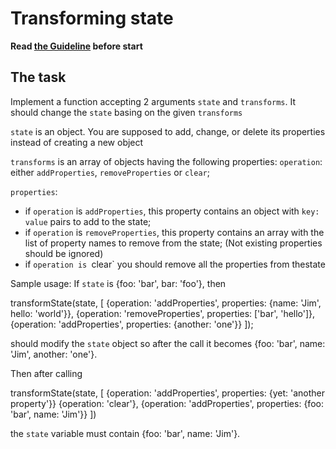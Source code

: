 # Transforming state

**Read [the Guideline](https://github.com/mate-academy/js_task-guideline/blob/master/README.md) before start**

## The task
Implement a function accepting 2 arguments `state` and `transforms`. It should change the `state` basing on the given `transforms`
 
`state` is an object. You are supposed to add, change, or delete its properties instead of creating a new object
 
`transforms` is an array of objects having the following properties: 
`operation`: either `addProperties`, `removeProperties` or `clear`;
 
 `properties`:
 - if `operation` is `addProperties`, this property contains an object with `key: value` pairs to add to the state;
 - if `operation` is `removeProperties`, this property contains an array with the list of property names to remove from the state; (Not existing properties should be ignored)
- if `operation is `clear` you should remove all the properties from thestate
 
Sample usage:
If `state` is {foo: 'bar', bar: 'foo'}, then
 
transformState(state, [
  {operation: 'addProperties', properties: {name: 'Jim', hello: 'world'}},
  {operation: 'removeProperties', properties: ['bar', 'hello']},
  {operation: 'addProperties', properties: {another: 'one'}}
]);
 
should modify the `state` object so after the call it becomes
{foo: 'bar', name: 'Jim', another: 'one'}.
 
 Then after calling
 
transformState(state, [
  {operation: 'addProperties', properties: {yet: 'another property'}}
  {operation: 'clear'},
  {operation: 'addProperties', properties: {foo: 'bar', name: 'Jim'}}
])
 
the `state` variable must contain
{foo: 'bar', name: 'Jim'}.
